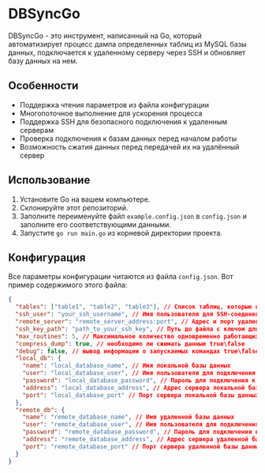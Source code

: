 # DBSyncGo

DBSyncGo - это инструмент, написанный на Go, который автоматизирует процесс дампа определенных таблиц из MySQL базы данных, подключается к удаленному серверу через SSH и обновляет базу данных на нем.

## Особенности

- Поддержка чтения параметров из файла конфигурации
- Многопоточное выполнение для ускорения процесса
- Поддержка SSH для безопасного подключения к удаленным серверам
- Проверка подключения к базам данных перед началом работы
- Возможность сжатия данных перед передачей их на удалённый сервер

## Использование

1. Установите Go на вашем компьютере.
2. Склонируйте этот репозиторий.
3. Заполните переименуйте файл `example.config.json` в `config.json` и заполните его соответствующими данными.
4. Запустите `go run main.go` из корневой директории проекта.

## Конфигурация

Все параметры конфигурации читаются из файла `config.json`. Вот пример содержимого этого файла:

```json
{
  "tables": ["table1", "table2", "table3"], // Список таблиц, которые нужно синхронизировать
  "ssh_user": "your_ssh_username", // Имя пользователя для SSH-соединения
  "remote_server": "remote_server_address:port", // Адрес и порт удаленного сервера
  "ssh_key_path": "path_to_your_ssh_key", // Путь до файла с ключом для SSH-соединения
  "max_routines": 5, // Максимальное количество одновременно работающих горутин
  "compress_dump": true, // необходимо ли сжимать данные true\false
  "debug": false, // вывод информации о запускаемых командах true\false
  "local_db": {
    "name": "local_database_name", // Имя локальной базы данных
    "user": "local_database_user", // Имя пользователя для подключения к локальной базе данных
    "password": "local_database_password", // Пароль для подключения к локальной базе данных
    "address": "local_database_address", // Адрес сервера локальной базы данных
    "port": "local_database_port" // Порт сервера локальной базы данных
  },
  "remote_db": {
    "name": "remote_database_name", // Имя удаленной базы данных
    "user": "remote_database_user", // Имя пользователя для подключения к удаленной базе данных
    "password": "remote_database_password", // Пароль для подключения к удаленной базе данных
    "address": "remote_database_address", // Адрес сервера удаленной базы данных
    "port": "remote_database_port" // Порт сервера удаленной базы данных
  }
}
```